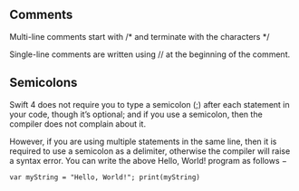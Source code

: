 

## Comments

Multi-line comments start with /* and terminate with the characters */

Single-line comments are written using // at the beginning of the comment.



## Semicolons

Swift 4 does not require you to type a semicolon (;) after each statement in your code, though it’s optional; and if you use a semicolon, then the compiler does not complain about it.

However, if you are using multiple statements in the same line, then it is required to use a semicolon as a delimiter, otherwise the compiler will raise a syntax error. You can write the above Hello, World! program as follows −

    var myString = "Hello, World!"; print(myString)


